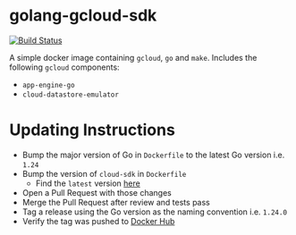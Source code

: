 # golang-gcloud-sdk
[![Build Status][badge]][actions]

A simple docker image containing `gcloud`, `go` and `make`. Includes the
following `gcloud` components:

- `app-engine-go`
- `cloud-datastore-emulator`

# Updating Instructions

- Bump the major version of Go in `Dockerfile` to the latest Go version i.e.
  `1.24`
- Bump the version of `cloud-sdk` in `Dockerfile`
  - Find the `latest` version [here][gcloud]
- Open a Pull Request with those changes
- Merge the Pull Request after review and tests pass
- Tag a release using the Go version as the naming convention i.e. `1.24.0`
- Verify the tag was pushed to [Docker Hub][dockerhub]

[actions]: https://github.com/nytimes/golang-gcloud-sdk/actions
[badge]: https://github.com/nytimes/golang-gcloud-sdk/actions/workflows/build.yml/badge.svg
[gcloud]: https://gcr.io/google.com/cloudsdktool/cloud-sdk
[dockerhub]: https://hub.docker.com/r/nytimes/golang-gcloud-sdk
